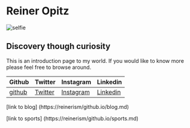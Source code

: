 # Reiner Opitz
![selfie](https://user-images.githubusercontent.com/90814876/135760384-187d68d1-3d5a-4f17-8a24-c538f64d2b1f.jpg)

## Discovery though curiosity
  This is an introduction page to my world.  If you would like to know more please feel free to browse around.
  
  
  
  
  Github | Twitter | Instagram | Linkedin
  ------ | ------- | --------- | --------
  [github](https://github.com/reinerism) | [Twitter](http://twitter.com/opitz_reiner) | [Instagram](https://instagram.com/reiner.opitz) | [Linkedin](https://www.linkedin.com/in/reiner-opitz-17a165165/)       

[link to blog] (https://reinerism/github.io/blog.md)

[link to sports] (https://reinerism/github.io/sports.md)


